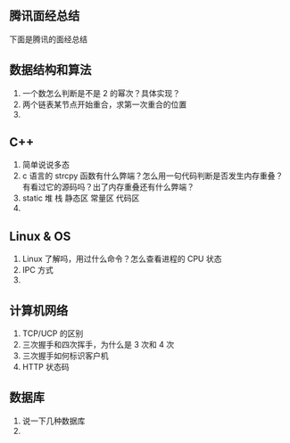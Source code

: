 ## 腾讯面经总结

下面是腾讯的面经总结

## 数据结构和算法

1. 一个数怎么判断是不是 2 的幂次？具体实现？
2. 两个链表某节点开始重合，求第一次重合的位置
3. 



## C++

1. 简单说说多态
2. c 语言的 strcpy 函数有什么弊端？怎么用一句代码判断是否发生内存重叠？有看过它的源码吗？出了内存重叠还有什么弊端？
3. static 堆 栈 静态区 常量区 代码区
4. 

## Linux & OS

1. Linux 了解吗，用过什么命令？怎么查看进程的 CPU 状态
2. IPC 方式
3. 



## 计算机网络

1. TCP/UCP 的区别
2. 三次握手和四次挥手，为什么是 3 次和 4 次
3. 三次握手如何标识客户机
4. HTTP 状态码



## 数据库

1. 说一下几种数据库
2. 